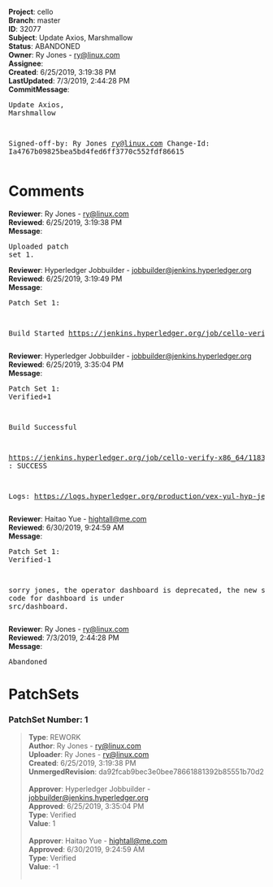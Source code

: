 <strong>Project</strong>: cello<br><strong>Branch</strong>: master<br><strong>ID</strong>: 32077<br><strong>Subject</strong>: Update Axios, Marshmallow<br><strong>Status</strong>: ABANDONED<br><strong>Owner</strong>: Ry Jones - ry@linux.com<br><strong>Assignee</strong>:<br><strong>Created</strong>: 6/25/2019, 3:19:38 PM<br><strong>LastUpdated</strong>: 7/3/2019, 2:44:28 PM<br><strong>CommitMessage</strong>:<br><pre>Update Axios, Marshmallow

Signed-off-by: Ry Jones <ry@linux.com>
Change-Id: Ia4767b09825bea5bd4fed6ff3770c552fdf86615
</pre><h1>Comments</h1><strong>Reviewer</strong>: Ry Jones - ry@linux.com<br><strong>Reviewed</strong>: 6/25/2019, 3:19:38 PM<br><strong>Message</strong>: <pre>Uploaded patch set 1.</pre><strong>Reviewer</strong>: Hyperledger Jobbuilder - jobbuilder@jenkins.hyperledger.org<br><strong>Reviewed</strong>: 6/25/2019, 3:19:49 PM<br><strong>Message</strong>: <pre>Patch Set 1:

Build Started https://jenkins.hyperledger.org/job/cello-verify-x86_64/1183/</pre><strong>Reviewer</strong>: Hyperledger Jobbuilder - jobbuilder@jenkins.hyperledger.org<br><strong>Reviewed</strong>: 6/25/2019, 3:35:04 PM<br><strong>Message</strong>: <pre>Patch Set 1: Verified+1

Build Successful 

https://jenkins.hyperledger.org/job/cello-verify-x86_64/1183/ : SUCCESS

Logs: https://logs.hyperledger.org/production/vex-yul-hyp-jenkins-3/cello-verify-x86_64/1183</pre><strong>Reviewer</strong>: Haitao Yue - hightall@me.com<br><strong>Reviewed</strong>: 6/30/2019, 9:24:59 AM<br><strong>Message</strong>: <pre>Patch Set 1: Verified-1

sorry jones, the operator dashboard is deprecated, the new source code for dashboard is under src/dashboard.</pre><strong>Reviewer</strong>: Ry Jones - ry@linux.com<br><strong>Reviewed</strong>: 7/3/2019, 2:44:28 PM<br><strong>Message</strong>: <pre>Abandoned</pre><h1>PatchSets</h1><h3>PatchSet Number: 1</h3><blockquote><strong>Type</strong>: REWORK<br><strong>Author</strong>: Ry Jones - ry@linux.com<br><strong>Uploader</strong>: Ry Jones - ry@linux.com<br><strong>Created</strong>: 6/25/2019, 3:19:38 PM<br><strong>UnmergedRevision</strong>: da92fcab9bec3e0bee78661881392b85551b70d2<br><br><strong>Approver</strong>: Hyperledger Jobbuilder - jobbuilder@jenkins.hyperledger.org<br><strong>Approved</strong>: 6/25/2019, 3:35:04 PM<br><strong>Type</strong>: Verified<br><strong>Value</strong>: 1<br><br><strong>Approver</strong>: Haitao Yue - hightall@me.com<br><strong>Approved</strong>: 6/30/2019, 9:24:59 AM<br><strong>Type</strong>: Verified<br><strong>Value</strong>: -1<br><br></blockquote>